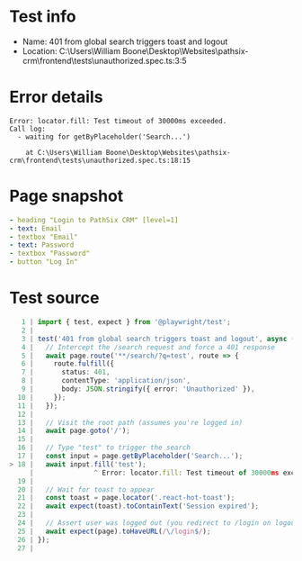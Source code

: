 # Test info

- Name: 401 from global search triggers toast and logout
- Location: C:\Users\William Boone\Desktop\Websites\pathsix-crm\frontend\tests\unauthorized.spec.ts:3:5

# Error details

```
Error: locator.fill: Test timeout of 30000ms exceeded.
Call log:
  - waiting for getByPlaceholder('Search...')

    at C:\Users\William Boone\Desktop\Websites\pathsix-crm\frontend\tests\unauthorized.spec.ts:18:15
```

# Page snapshot

```yaml
- heading "Login to PathSix CRM" [level=1]
- text: Email
- textbox "Email"
- text: Password
- textbox "Password"
- button "Log In"
```

# Test source

```ts
   1 | import { test, expect } from '@playwright/test';
   2 |
   3 | test('401 from global search triggers toast and logout', async ({ page }) => {
   4 |   // Intercept the /search request and force a 401 response
   5 |   await page.route('**/search/?q=test', route => {
   6 |     route.fulfill({
   7 |       status: 401,
   8 |       contentType: 'application/json',
   9 |       body: JSON.stringify({ error: 'Unauthorized' }),
  10 |     });
  11 |   });
  12 |
  13 |   // Visit the root path (assumes you're logged in)
  14 |   await page.goto('/');
  15 |
  16 |   // Type "test" to trigger the search
  17 |   const input = page.getByPlaceholder('Search...');
> 18 |   await input.fill('test');
     |               ^ Error: locator.fill: Test timeout of 30000ms exceeded.
  19 |
  20 |   // Wait for toast to appear
  21 |   const toast = page.locator('.react-hot-toast');
  22 |   await expect(toast).toContainText('Session expired');
  23 |
  24 |   // Assert user was logged out (you redirect to /login on logout)
  25 |   await expect(page).toHaveURL(/\/login$/);
  26 | });
  27 |
```